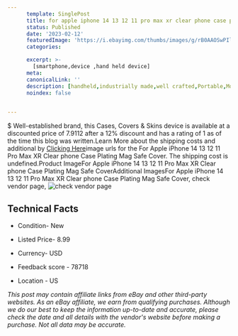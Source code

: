 ```yaml
---
      template: SinglePost
      title: for apple iphone 14 13 12 11 pro max xr clear phone case plating mag safe cover
      status: Published
      date: '2023-02-12'
      featuredImage: 'https://i.ebayimg.com/thumbs/images/g/rB0AAOSwPIlj3CQm/s-l225.jpg'
      categories: 

      excerpt: >-
        [smartphone,device ,hand held device]
      meta:
      canonicalLink: ''
      description: [handheld,industrially made,well crafted,Portable,Mobile,Compact,Convenient,Lightweight,Maneuverable,Man-portable,Miniature,Carriable,Hand-held,Light,Holdable,Transportable,Mobile device,Pocket-sized,On-the-go,Wireless,Cordless,Compact size,Convenient size, smartphone,device ,hand held device]
      noindex: false

        
---
```

$
    Well-established brand, this Cases, Covers & Skins device is available at a discounted price of 7.9112 after a 12% discount and has a rating of 1 as of the time this blog was written.Learn More about the shipping costs and additional by [Clicking Here](https://www.ebay.com/itm/165798935783?hash=item269a62fce7%3Ag%3ArB0AAOSwPIlj3CQm&mkevt=1&mkcid=1&mkrid=711-53200-19255-0&campid=%253CePNCampaignId%253E&customid=%253CreferenceId%253E&toolid=10049)image urls for the For Apple iPhone 14 13 12 11 Pro Max XR Clear phone Case Plating Mag Safe Cover. The shipping cost is undefined.Product ImageFor Apple iPhone 14 13 12 11 Pro Max XR Clear phone Case Plating Mag Safe CoverAdditional ImagesFor Apple iPhone 14 13 12 11 Pro Max XR Clear phone Case Plating Mag Safe Cover, check vendor page, ![check vendor page](https://origin-galleryplus.ebayimg.com/ws/web/165798935783_2_0_1/225x225.jpg,https://origin-galleryplus.ebayimg.com/ws/web/165798935783_3_0_1/225x225.jpg,https://origin-galleryplus.ebayimg.com/ws/web/165798935783_4_0_1/225x225.jpg,https://origin-galleryplus.ebayimg.com/ws/web/165798935783_5_0_1/225x225.jpg)
    
    

 ## Technical Facts 



     
      

 - Condition- New 


      

 - Listed Price- 8.99 


      

 - Currency- USD 


      

 - Feedback score - 78718 


      

 - Location - US 


      
      

 *_This post may contain affiliate links from eBay and other third-party websites. As an eBay affiliate, we earn from qualifying purchases. Although we do our best to keep the information up-to-date and accurate, please check the date and all details with the vendor's website before making a purchase. Not all data may be accurate._*



    
    
    
    
    